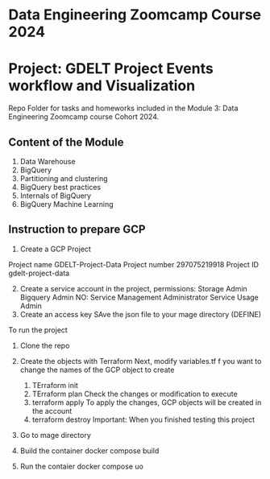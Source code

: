# Data Engineering Zoomcamp Course 2024
# Project: GDELT Project Events workflow and Visualization

Repo Folder for tasks and homeworks included in the Module 3: Data Engineering Zoomcamp course Cohort 2024.

## Content of the Module

1. Data Warehouse
2. BigQuery
3. Partitioning and clustering
4. BigQuery best practices
5. Internals of BigQuery
6. BigQuery Machine Learning

## Instruction to prepare GCP
1. Create a GCP Project 

Project name
GDELT-Project-Data
Project number
297075219918
Project ID
gdelt-project-data

2. Create a service account in the project, permissions:
	Storage Admin
	Bigquery Admin
	NO: Service Management Administrator
	Service Usage Admin
3. Create an access key
	SAve the json file to your mage directory (DEFINE)

To run the project
1. Clone the repo
2. Create the objects with Terraform
	Next, modify variables.tf f you want to change the names of the GCP object to create
	1. TErraform init
	2. TErraform plan
		Check the changes or modification to execute
	3. terraform apply
		To apply the changes, GCP objects will be created in the account
	4. terraform destroy
		Important: When you finished testing this project

3. Go to mage directory
4. Build the container
	docker compose build
5. Run the contaier
	docker compose uo




